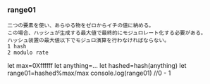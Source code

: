 ### range01
```
二つの要素を使い、あらゆる物をゼロからイチの値に納める。
この場合、ハッシュが生成する最大値で最終的にモジュロレート化する必要がある。
ハッシュ装置の最大値以下でモジュロ演算を行わなければならない。
1 hash
2 modulo rate
```
let max=0Xffffff
let anything=...
let hashed=hash(anything)
let range01=hashed%max/max
console.log(range01) //0 - 1
```
